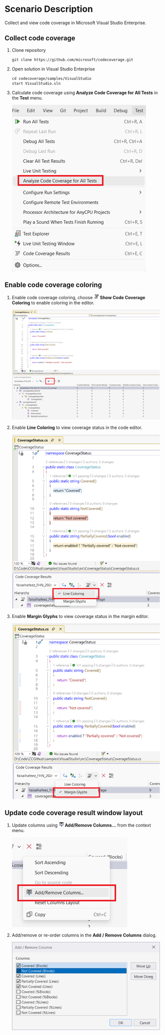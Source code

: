 # Scenario Description

Collect and view code coverage in Microsoft Visual Studio Enterprise.

## Collect code coverage

1. Clone repository

    ```shell
    git clone https://github.com/microsoft/codecoverage.git
    ```

2. Open solution in Visual Studio Enterprise

    ```shell
    cd codecoverage/samples/VisualStudio
    start VisualStudio.sln
    ```

3. Calculate code coverage using **Analyze Code Coverage for All Tests** in the **Test** menu.

    ![alt text](analyze-codecoverage.png "Test menu with Analyze Code Coverage for All Tests command.")

## Enable code coverage coloring

1. Enable code coverage coloring, choose ![enable code coverage coloring](../../media/code-coverage.png) **Show Code Coverage Coloring** to enable coloring in the editor.

    ![Enable Code Coverage Coloring in Visual Studio](enable-coloring.png "Enable Code Coverage Coloring in Visual Studio.")

2. Enable **Line Coloring** to view coverage status in the code editor.

    ![Show Code Coverage Coloring in the code editor](line-coloring.png "Show Code Coverage Coloring in the code editor.")

3. Enable **Margin Glyphs** to view coverage status in the margin editor.

    ![Show Code Coverage Coloring in the margin editor](margin-glyphs.png "Show Code Coverage Coloring in the margin editor.")

## Update code coverage result window layout

1. Update columns using ![add remove columns](../../media/add-remove-columns.png) **Add/Remove Columns...** from the context menu.

    ![Add remove columns context menu](add-remove-columns-menu.png)

2. Add/remove or re-order columns in the **Add / Remove Columns** dialog.

    ![Columns selector window](columns-window.png)